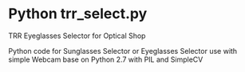# Python trr_select.py
TRR Eyeglasses Selector for Optical Shop

Python code for Sunglasses Selector or Eyeglasses Selector use with simple Webcam 
base on Python 2.7 with PIL and SimpleCV

